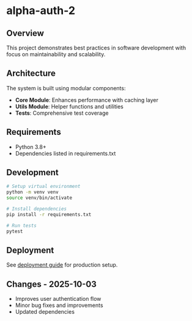 # alpha-auth-2

## Overview

This project demonstrates best practices in software development with focus on maintainability and scalability.

## Architecture

The system is built using modular components:

- **Core Module**: Enhances performance with caching layer
- **Utils Module**: Helper functions and utilities
- **Tests**: Comprehensive test coverage

## Requirements

- Python 3.8+
- Dependencies listed in requirements.txt

## Development

```bash
# Setup virtual environment
python -m venv venv
source venv/bin/activate

# Install dependencies
pip install -r requirements.txt

# Run tests
pytest
```

## Deployment

See [deployment guide](docs/deployment.md) for production setup.

## Changes - 2025-10-03

- Improves user authentication flow
- Minor bug fixes and improvements
- Updated dependencies
